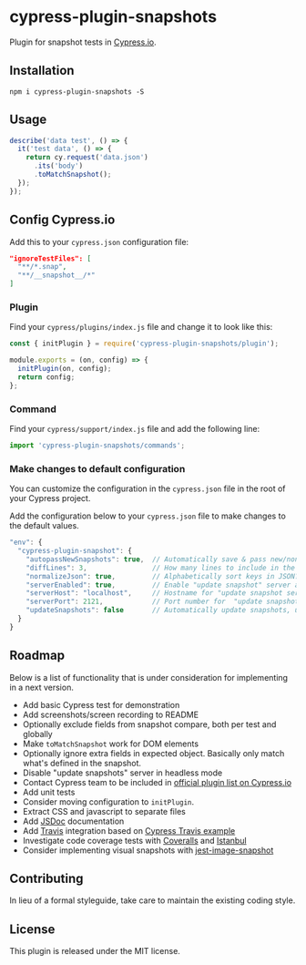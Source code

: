 # cypress-plugin-snapshots
Plugin for snapshot tests in [Cypress.io](https://www.cypress.io/).

## Installation
`npm i cypress-plugin-snapshots -S`

## Usage
```javascript
describe('data test', () => {
  it('test data', () => {
    return cy.request('data.json')
      .its('body')
      .toMatchSnapshot();
  });
});
```

## Config Cypress.io
Add this to your `cypress.json` configuration file:
```json
"ignoreTestFiles": [
  "**/*.snap",
  "**/__snapshot__/*"
]
```
### Plugin
Find your `cypress/plugins/index.js` file and change it to look like this:

```javascript
const { initPlugin } = require('cypress-plugin-snapshots/plugin');

module.exports = (on, config) => {
  initPlugin(on, config);
  return config;
};
```

### Command
Find your `cypress/support/index.js` file and add the following line:

```javascript
import 'cypress-plugin-snapshots/commands';
```


### Make changes to default configuration
You can customize the configuration in the `cypress.json` file in the root of your Cypress project.

Add the configuration below to your `cypress.json` file to make changes to the default values.

```javascript
"env": {
  "cypress-plugin-snapshot": {
    "autopassNewSnapshots": true,  // Automatically save & pass new/non-existing snapshots
    "diffLines": 3,                // How many lines to include in the diff modal
    "normalizeJson": true,         // Alphabetically sort keys in JSON?
    "serverEnabled": true,         // Enable "update snapshot" server and button in diff modal
    "serverHost": "localhost",     // Hostname for "update snapshot server"
    "serverPort": 2121,            // Port number for  "update snapshot server"
    "updateSnapshots": false       // Automatically update snapshots, useful if you have lots of changes
  }
}
```

## Roadmap
Below is a list of functionality that is under consideration for implementing in a next version.

- Add basic Cypress test for demonstration
- Add screenshots/screen recording to README
- Optionally exclude fields from snapshot compare, both per test and globally
- Make `toMatchSnapshot` work for DOM elements
- Optionally ignore extra fields in expected object. Basically only match what's defined in the snapshot.
- Disable "update snapshots" server in headless mode
- Contact Cypress team to be included in [official plugin list on Cypress.io](https://docs.cypress.io/plugins/index.html)
- Add unit tests
- Consider moving configuration to `initPlugin`.
- Extract CSS and javascript to separate files
- Add [JSDoc](http://usejsdoc.org/) documentation
- Add [Travis](https://travis-ci.org/) integration based on [Cypress Travis example](https://github.com/cypress-io/cypress-example-kitchensink/blob/master/.travis.yml)
- Investigate code coverage tests with [Coveralls](https://coveralls.io/) and [Istanbul](http://gotwarlost.github.io/istanbul/)
- Consider implementing visual snapshots with [jest-image-snapshot](https://github.com/americanexpress/jest-image-snapshot)

## Contributing
In lieu of a formal styleguide, take care to maintain the existing coding style.

## License
This plugin is released under the MIT license.